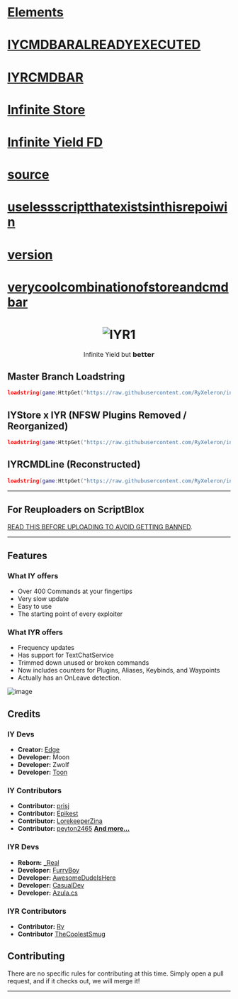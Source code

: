 # [Elements](https://ryxeleron.github.io/storage/iyrbackup/legacy/master/Elements)
# [IYCMDBARALREADYEXECUTED](https://ryxeleron.github.io/storage/iyrbackup/legacy/master/IYCMDBARALREADYEXECUTED)
# [IYRCMDBAR](https://ryxeleron.github.io/storage/iyrbackup/legacy/master/IYRCMDBAR)
# [Infinite Store](https://ryxeleron.github.io/storage/iyrbackup/legacy/master/Infinite%20Store)
# [Infinite Yield FD](https://ryxeleron.github.io/storage/iyrbackup/legacy/master/Infinite%20Yield%20FD)
# [source](https://ryxeleron.github.io/storage/iyrbackup/legacy/master/source)
# [uselessscriptthatexistsinthisrepoiwin](https://ryxeleron.github.io/storage/iyrbackup/legacy/master/uselessscriptthatexistsinthisrepoiwin)
# [version](https://ryxeleron.github.io/storage/iyrbackup/legacy/master/version)
# [verycoolcombinationofstoreandcmdbar](https://ryxeleron.github.io/storage/iyrbackup/legacy/master/verycoolcombinationofstoreandcmdbar)

# <h1 align="center">![IYR1](https://github.com/user-attachments/assets/3a9ca248-b931-41a9-b46e-b503f3c051f0)
</h1>

<p align="center">
	Infinite Yield but 𝗯𝗲𝘁𝘁𝗲𝗿
</p>

## Master Branch Loadstring

```lua
loadstring(game:HttpGet("https://raw.githubusercontent.com/RyXeleron/infiniteyield-reborn/refs/heads/master/source"))()
```

## IYStore x IYR (NFSW Plugins Removed / Reorganized)

```lua
loadstring(game:HttpGet("https://raw.githubusercontent.com/RyXeleron/infiniteyield-reborn/refs/heads/master/Infinite%20Store"))()
```

## IYRCMDLine (Reconstructed)

```lua
loadstring(game:HttpGet("https://raw.githubusercontent.com/RyXeleron/infiniteyield-reborn/refs/heads/master/IYRCMDBAR"))()
```

---

## For Reuploaders on ScriptBlox
[READ THIS BEFORE UPLOADING TO AVOID GETTING BANNED](https://github.com/RyXeleron/infiniteyield-reborn/tree/scriptblox?tab=readme-ov-file#for-the-reuploaders-on-scriptblox-please-read-me).

---

## Features

### What IY offers


- Over 400 Commands at your fingertips
- Very slow update
- Easy to use
- The starting point of every exploiter

### What IYR offers
- Frequency updates
- Has support for TextChatService
- Trimmed down unused or broken commands
- Now includes counters for Plugins, Aliases, Keybinds, and Waypoints
- Actually has an OnLeave detection.

![image](https://github.com/user-attachments/assets/fee6dd58-e438-47ab-b4a3-1f14f2a2d80b)

## Credits

### IY Devs
- **Creator:** [Edge](https://github.com/EdgeIY)
- **Developer:** Moon
- **Developer:** Zwolf
- **Developer:** [Toon](https://github.com/Toon-arch)

### IY Contributors
- **Contributor:** [prisj](https://github.com/iprisj)
- **Contributor:** [Epikest](https://github.com/Epikest)
- **Contributor:** [LorekeeperZina](https://github.com/LorekeeperZinnia)
- **Contributor:** [peyton2465](https://github.com/peyton2465)
[**And more...**](https://github.com/EdgeIY/infiniteyield/graphs/contributors)

### IYR Devs
- **Reborn:** [_Real](https://github.com/fuckusfm)
- **Developer:** [FurryBoy](https://discordapp.com/users/773291558492438578)
- **Developer:** [AwesomeDudeIsHere](https://github.com/AwesomeDudeIsHere)
- **Developer:** [CasualDev](https://discordapp.com/users/1095404503647391754)
- **Developer:** [Azula.cs](https://api.infiniteyieldreborn.xyz/)

### IYR Contributors
- **Contributor:** [Ry](https://github.com/ryxeleron)
- **Contributor** [TheCoolestSmug](https://discordapp.com/users/807464610147598336)


## Contributing
There are no specific rules for contributing at this time. Simply open a pull request, and if it checks out, we will merge it!

---
